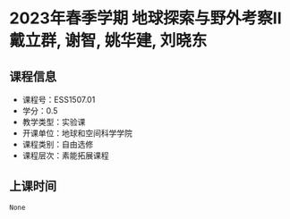 # 2023年春季学期 地球探索与野外考察II 戴立群, 谢智, 姚华建, 刘晓东






## 课程信息

- 课程号：ESS1507.01
- 学分：0.5
- 教学类型：实验课
- 开课单位：地球和空间科学学院
- 课程类别：自由选修
- 课程层次：素能拓展课程

## 上课时间

```
None
```

